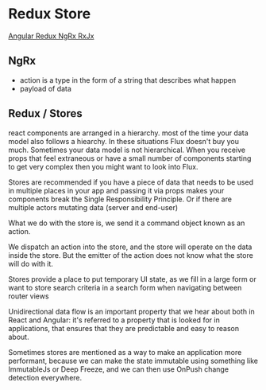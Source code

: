 # Redux Store

[Angular Redux NgRx RxJx](https://blog.angular-university.io/angular-2-redux-ngrx-rxjs/)

## NgRx

 - action is a type in the form of a string that describes what happen
 - payload of data

## Redux / Stores

react components are arranged in a hierarchy. most of the time your data model also follows a hiearchy. In these situations Flux doesn't buy you much. Sometimes your data model is not hierarchical. When you receive props that feel extraneous or have a small number of components starting to get very complex then you might want to look into Flux.

Stores are recommended if you have a piece of data that needs to be used in multiple places in your app and passing it via props makes your components break the Single Responsibility Principle. Or if there are multiple actors mutating data (server and end-user)

What we do with the store is, we send it a command object known as an action.

We dispatch an action into the store, and the store will operate on the data inside the store. But the emitter of the action does not know what the store will do with it.

Stores provide a place to put temporary UI state, as we fill in a large form or want to store search criteria in a search form when navigating between router views

Unidirectional data flow is an important property that we hear about both in React and Angular: it's referred to a property that is looked for in applications, that ensures that they are predictable and easy to reason about.

Sometimes stores are mentioned as a way to make an application more performant, because we can make the state immutable using something like ImmutableJs or Deep Freeze, and we can then use OnPush change detection everywhere.

